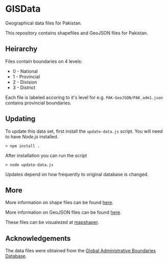 # GISData
Geographical data files for Pakistan.

This repository contains shapefiles and GeoJSON files for Pakistan.


## Heirarchy

Files contain boundaries on 4 levels:

* 0 - National
* 1 - Provincial
* 2 - Division
* 3 - District

Each file is labeled accoring to it's level for e.g. `PAK-GeoJSON/PAK_adm1.json`
contains provincial boundaries.

## Updating

To update this data set, first install the `update-data.js` script. You will
need to have *Node.js* installed.

```
> npm install .
```

After installation you can run the script

```
> node update-data.js
```

Updates depend on how frequently to original database is changed.

## More

More information on shape files can be found [here][1].

More information on GeoJSON files can be found [here][2].

These files can be visualezed at [mapshaper][4].


## Acknowledgements

The data files were obtained from the [Global Administrative Boundaries Database][3].

[1]: https://en.wikipedia.org/wiki/Shapefile
[2]: https://en.wikipedia.org/wiki/GeoJSON
[3]: http://gadm.org
[4]: http://mapshaper.org/
